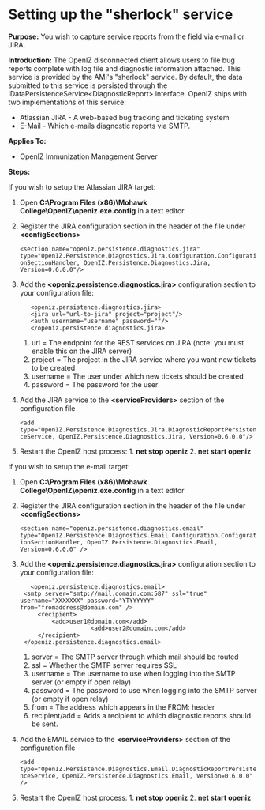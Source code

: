 # Setting up the "sherlock" service

**Purpose:** You wish to capture service reports from the field via e-mail or JIRA.

**Introduction:** The OpenIZ disconnected client allows users to file bug reports complete with log file and diagnostic information attached. This service is provided by the AMI's "sherlock" service. By default, the data submitted to this service is persisted through the IDataPersistenceService&lt;DiagnosticReport&gt; interface. OpenIZ ships with two implementations of this service:

* Atlassian JIRA - A web-based bug tracking and ticketing system
* E-Mail - Which e-mails diagnostic reports via SMTP.

**Applies To:**

* OpenIZ Immunization Management Server 

**Steps:**

If you wish to setup the Atlassian JIRA target:

1. Open **C:\Program Files \(x86\)\Mohawk College\OpenIZ\openiz.exe.config** in a text editor 
2. Register the JIRA configuration section in the header of the file under **&lt;configSections&gt;**

   `<section name="openiz.persistence.diagnostics.jira" type="OpenIZ.Persistence.Diagnostics.Jira.Configuration.ConfigurationSectionHandler, OpenIZ.Persistence.Diagnostics.Jira, Version=0.6.0.0"/>`

3. Add the **&lt;openiz.persistence.diagnostics.jira&gt;** configuration section to your configuration file:

   ```text
      <openiz.persistence.diagnostics.jira>
      <jira url="url-to-jira" project="project"/>
      <auth username="username" password=""/>
      </openiz.persistence.diagnostics.jira>
   ```

   1. url = The endpoint for the REST services on JIRA \(note: you must enable this on the JIRA server\)
   2. project = The project in the JIRA service where you want new tickets to be created
   3. username = The user under which new tickets should be created
   4. password = The password for the user

4. Add the JIRA service to the **&lt;serviceProviders&gt;** section of the configuration file

   `<add type="OpenIZ.Persistence.Diagnostics.Jira.DiagnosticReportPersistenceService, OpenIZ.Persistence.Diagnostics.Jira, Version=0.6.0.0"/>`

5. Restart the OpenIZ host process: 1. **net stop openiz** 2. **net start openiz**

If you wish to setup the e-mail target:

1. Open **C:\Program Files \(x86\)\Mohawk College\OpenIZ\openiz.exe.config** in a text editor 
2. Register the JIRA configuration section in the header of the file under **&lt;configSections&gt;**

   `<section name="openiz.persistence.diagnostics.email" type="OpenIZ.Persistence.Diagnostics.Email.Configuration.ConfigurationSectionHandler, OpenIZ.Persistence.Diagnostics.Email, Version=0.6.0.0" />`

3. Add the **&lt;openiz.persistence.diagnostics.jira&gt;** configuration section to your configuration file:

   ```text
      <openiz.persistence.diagnostics.email>
    <smtp server="smtp://mail.domain.com:587" ssl="true" username="XXXXXXX" password="YTYYYYYY" from="fromaddress@domain.com" />
        <recipient>
            <add>user1@domain.com</add>
                       <add>user2@domain.com</add>
        </recipient>
    </openiz.persistence.diagnostics.email>
   ```

   1. server = The SMTP server through which mail should be routed
   2. ssl = Whether the SMTP server requires SSL
   3. username = The username to use when logging into the SMTP server \(or empty if open relay\)
   4. password = The password to use when logging into the SMTP server \(or empty if open relay\)
   5. from = The address which appears in the FROM: header
   6. recipient/add = Adds a recipient to which diagnostic reports should be sent.

4. Add the EMAIL service to the **&lt;serviceProviders&gt;** section of the configuration file

   `<add type="OpenIZ.Persistence.Diagnostics.Email.DiagnosticReportPersistenceService, OpenIZ.Persistence.Diagnostics.Email, Version=0.6.0.0" />`

5. Restart the OpenIZ host process: 1. **net stop openiz** 2. **net start openiz**

